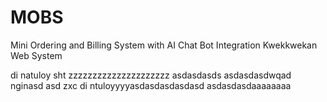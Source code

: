# MOBS
Mini Ordering and Billing System with AI Chat Bot Integration
Kwekkwekan Web System

di natuloy
sht
zzzzzzzzzzzzzzzzzzzzz
asdasdasds
asdasdasdwqad
nginasd asd zxc
di ntuloyyyyasdasdasdasdasd
asdasdasdaaaaaaaa
